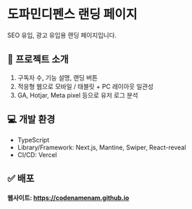 # 도파민디펜스 랜딩 페이지

SEO 유입, 광고 유입용 랜딩 페이지입니다.


## 📝 프로젝트 소개

1. 구독자 수, 기능 설명, 랜딩 버튼
2. 적응형 웹으로 모바일 / 태블릿 + PC 레이아웃 일관성
3. GA, Hotjar, Meta pixel 등으로 유저 로그 분석

## 💻 개발 환경
- TypeScript
- Library/Framework: Next.js, Mantine, Swiper, React-reveal
- CI/CD: Vercel

## ✅ 배포


#### 웹사이트: https://codenamenam.github.io
